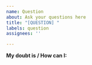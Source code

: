 ```yaml
---
name: Question
about: Ask your questions here
title: "[QUESTION] "
labels: question
assignees: ''

---
```


**My doubt is / How can I:**
<!-- Read the documentation before asking questions!
https://github.com/nyxnor/onionservice/blob/main/docs/ONIONSERVICE-CLI.md
https://github.com/nyxnor/onionservice/blob/main/README.md
-->
